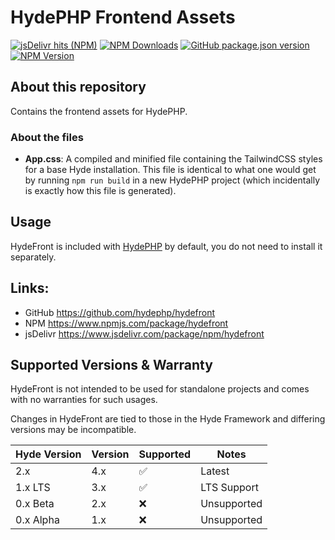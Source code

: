 # HydePHP Frontend Assets

[![jsDelivr hits (NPM)](https://data.jsdelivr.com/v1/package/npm/hydefront/badge?style=rounded)](https://www.jsdelivr.com/package/npm/hydefront)
[![NPM Downloads](https://img.shields.io/npm/dm/hydefront)](https://www.npmjs.com/package/hydefront)
[![GitHub package.json version](https://img.shields.io/github/package-json/v/hydephp/hydefront)](https://github.com/hydephp/hydefront)
[![NPM Version](https://img.shields.io/npm/v/hydefront)](https://www.npmjs.com/package/hydefront)


## About this repository

Contains the frontend assets for HydePHP.

### About the files

- **App.css**:
A compiled and minified file containing the TailwindCSS styles for a base Hyde installation. This file is identical to what one would get by running `npm run build` in a new HydePHP project (which incidentally is exactly how this file is generated).

## Usage

HydeFront is included with [HydePHP](https://github.com/hydephp/hyde) by default, you do not need to install it separately.


## Links:

- GitHub https://github.com/hydephp/hydefront
- NPM https://www.npmjs.com/package/hydefront
- jsDelivr https://www.jsdelivr.com/package/npm/hydefront


## Supported Versions & Warranty

HydeFront is not intended to be used for standalone projects and comes with no warranties for such usages.

Changes in HydeFront are tied to those in the Hyde Framework and differing versions may be incompatible.

| Hyde Version | Version | Supported          | Notes       |
|:-------------|---------|--------------------|-------------|
| 2.x          | 4.x     | :white_check_mark: | Latest      |
| 1.x LTS      | 3.x     | :white_check_mark: | LTS Support |
| 0.x Beta     | 2.x     | :x:                | Unsupported |
| 0.x Alpha    | 1.x     | :x:                | Unsupported |
